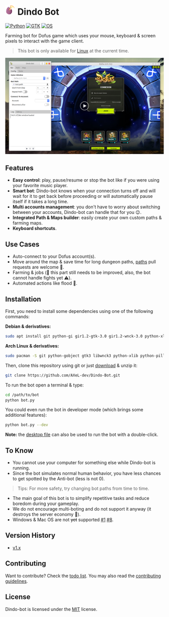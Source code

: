 # <img src="icons/logo.png" alt="logo" width="32"> Dindo Bot

[![Python](https://img.shields.io/badge/python%20%3E%3D-3.0-blue.svg)](https://www.python.org/)
[![GTK](https://img.shields.io/badge/gtk-3.0-brightgreen.svg)](https://www.gtk.org/)
[![OS](https://img.shields.io/badge/os-Linux-orange.svg)](https://www.ubuntu.com/download/desktop)

Farming bot for Dofus game which uses your mouse, keyboard & screen pixels to interact with the game client.

> This bot is only available for [Linux](https://www.wikipedia.org/wiki/Linux) at the current time.

[![screenshot](screenshot.png)](http://www.youtube.com/watch?v=1Qh_eNLuTYo "See Dindo-bot in action")

## Features

- **Easy control**: play, pause/resume or stop the bot like if you were using your favorite music player.
- **Smart bot**: Dindo-bot knows when your connection turns off and will wait for it to get back before proceeding or will automatically pause itself if it takes a long time.
- **Multi accounts management**: you don't have to worry about switching between your accounts, Dindo-bot can handle that for you :wink:.
- **Integrated Path & Maps builder**: easily create your own custom paths & farming maps.
- **Keyboard shortcuts**.

## Use Cases

- Auto-connect to your Dofus account(s).
- Move around the map & save time for long dungeon paths, [paths](paths) pull requests are welcome :pray:.
- Farming & jobs (:construction: this part still needs to be improved, also, the bot cannot handle fights yet :warning:).
- Automated actions like flood :speech_balloon:.

## Installation

First, you need to install some dependencies using one of the following commands:

**Debian & derivatives:**
```bash
sudo apt install git python-gi gir1.2-gtk-3.0 gir1.2-wnck-3.0 python-xlib python-pil
```

**Arch Linux & derivatives:**
```bash
sudo pacman -S git python-gobject gtk3 libwnck3 python-xlib python-pillow
```

Then, clone this repository using git or just [download](https://github.com/AXeL-dev/Dindo-Bot/archive/master.zip) & unzip it:
```bash
git clone https://github.com/AXeL-dev/Dindo-Bot.git
```

To run the bot open a terminal & type:
```bash
cd /path/to/bot
python bot.py
```

You could even run the bot in developer mode (which brings some additional features):
```bash
python bot.py --dev
```

**Note:** the [desktop file](dindo-bot.desktop) can also be used to run the bot with a double-click.

## To Know

- You cannot use your computer for something else while Dindo-bot is running.
- Since the bot simulates normal human behavior, you have less chances to get spotted by the Anti-bot (less is not 0).
> Tips: For more safety, try changing bot paths from time to time.
- The main goal of this bot is to simplify repetitive tasks and reduce boredom during your gameplay.
- We do not encourage multi-boting and do not support it anyway (it destroys the server economy :grimacing:).
- Windows & Mac OS are not ~~yet~~ supported [#1](https://github.com/AXeL-dev/Dindo-Bot/issues/1) [#8](https://github.com/AXeL-dev/Dindo-Bot/issues/8).

## Version History

- [v1.x](https://github.com/AXeL-dev/Dindo-Bot/tree/v1.x)

## Contributing

Want to contribute? Check the [todo list](todo.md). You may also read the [contributing guidelines](https://github.com/AXeL-dev/contributing/blob/master/README.md).

## License

Dindo-bot is licensed under the [MIT](LICENSE) license.
